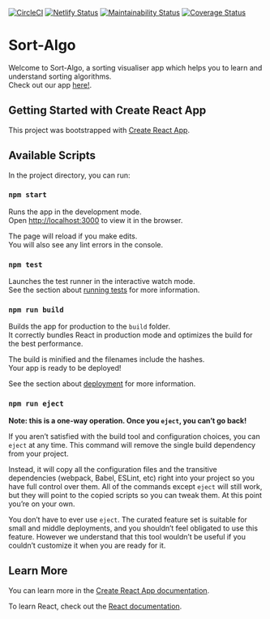 [![CircleCI](https://circleci.com/gh/December-software-project/sort-algo/tree/main.svg?style=shield)](https://circleci.com/gh/December-software-project/sort-algo/tree/main)
[![Netlify Status](https://api.netlify.com/api/v1/badges/2364c0d1-0366-4601-8ce0-1ac2084a5020/deploy-status)](https://app.netlify.com/sites/algosort/deploys)
[![Maintainability Status](https://api.codeclimate.com/v1/badges/b7464f445c1a7f5de797/maintainability)](https://codeclimate.com/github/December-software-project/sort-algo/maintainability)
[![Coverage Status](https://api.codeclimate.com/v1/badges/b7464f445c1a7f5de797/test_coverage)](https://codeclimate.com/github/December-software-project/sort-algo/test_coverage)

# Sort-Algo

Welcome to Sort-Algo, a sorting visualiser app which helps you to learn and understand sorting algorithms. <br />
Check out our app [here!](https://algosort.netlify.app/).

## Getting Started with Create React App

This project was bootstrapped with [Create React App](https://github.com/facebook/create-react-app). <br>

## Available Scripts

In the project directory, you can run:

### `npm start`

Runs the app in the development mode.\
Open [http://localhost:3000](http://localhost:3000) to view it in the browser.

The page will reload if you make edits.\
You will also see any lint errors in the console.

### `npm test`

Launches the test runner in the interactive watch mode.\
See the section about [running tests](https://facebook.github.io/create-react-app/docs/running-tests) for more
information.

### `npm run build`

Builds the app for production to the `build` folder.\
It correctly bundles React in production mode and optimizes the build for the best performance.

The build is minified and the filenames include the hashes.\
Your app is ready to be deployed!

See the section about [deployment](https://facebook.github.io/create-react-app/docs/deployment) for more information.

### `npm run eject`

**Note: this is a one-way operation. Once you `eject`, you can’t go back!**

If you aren’t satisfied with the build tool and configuration choices, you can `eject` at any time. This command will
remove the single build dependency from your project.

Instead, it will copy all the configuration files and the transitive dependencies (webpack, Babel, ESLint, etc) right
into your project so you have full control over them. All of the commands except `eject` will still work, but they will
point to the copied scripts so you can tweak them. At this point you’re on your own.

You don’t have to ever use `eject`. The curated feature set is suitable for small and middle deployments, and you
shouldn’t feel obligated to use this feature. However we understand that this tool wouldn’t be useful if you couldn’t
customize it when you are ready for it.

## Learn More

You can learn more in
the [Create React App documentation](https://facebook.github.io/create-react-app/docs/getting-started).

To learn React, check out the [React documentation](https://reactjs.org/).
